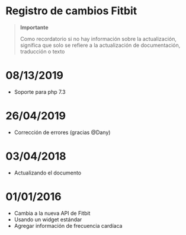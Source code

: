 # Registro de cambios Fitbit

>**Importante**
>
>Como recordatorio si no hay información sobre la actualización, significa que solo se refiere a la actualización de documentación, traducción o texto

# 08/13/2019

- Soporte para php 7.3

# 26/04/2019

- Corrección de errores (gracias @Dany)

# 03/04/2018

- Actualizando el documento

# 01/01/2016

-   Cambia a la nueva API de Fitbit
-   Usando un widget estándar
-   Agregar información de frecuencia cardíaca
